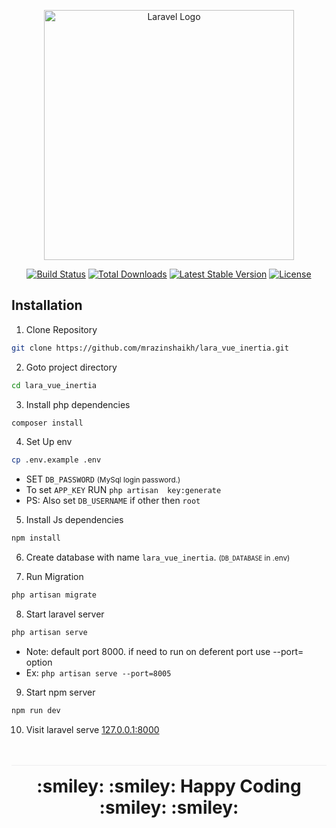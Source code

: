 <p align="center"><a href="https://laravel.com" target="_blank"><img src="https://raw.githubusercontent.com/laravel/art/master/logo-lockup/5%20SVG/2%20CMYK/1%20Full%20Color/laravel-logolockup-cmyk-red.svg" width="400" alt="Laravel Logo"></a></p>

<p align="center">
<a href="https://travis-ci.org/laravel/framework"><img src="https://travis-ci.org/laravel/framework.svg" alt="Build Status"></a>
<a href="https://packagist.org/packages/laravel/framework"><img src="https://img.shields.io/packagist/dt/laravel/framework" alt="Total Downloads"></a>
<a href="https://packagist.org/packages/laravel/framework"><img src="https://img.shields.io/packagist/v/laravel/framework" alt="Latest Stable Version"></a>
<a href="https://packagist.org/packages/laravel/framework"><img src="https://img.shields.io/packagist/l/laravel/framework" alt="License"></a>
</p>

## Installation

1. Clone Repository
```bash
git clone https://github.com/mrazinshaikh/lara_vue_inertia.git
```

2. Goto project directory

```bash
cd lara_vue_inertia
```

3. Install php dependencies

```bash
composer install
```

4. Set Up env

```bash
cp .env.example .env
```
- SET `DB_PASSWORD`  <small>(MySql login password.)</small>
- To set `APP_KEY` RUN `php artisan  key:generate`
- PS: Also set `DB_USERNAME` if other then `root`


5. Install Js dependencies

```bash
npm install
```

6. Create database with name `lara_vue_inertia`. <small>(`DB_DATABASE` in .env)</small> 

7. Run Migration
```bash
php artisan migrate
```

8. Start laravel server
```bash
php artisan serve
```

- Note: default port 8000. if need to run on deferent port use --port=<PORT> option
- Ex:  `php artisan serve --port=8005`

9. Start npm server
```bash
npm run dev
```

10. Visit laravel serve [127.0.0.1:8000](http://127.0.0.1:8000)


<h1 style="text-align:center;margin-top:3rem;border-top:1px solid rgba(202, 203, 204,0.3);padding:1rem 0;"><center>:smiley: :smiley: Happy Coding :smiley: :smiley:</center></h1>
